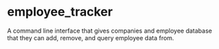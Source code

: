 # employee_tracker
A command line interface that gives companies and employee database that they can add, remove, and query employee data from.
